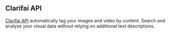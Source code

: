 **Clarifai API**
---------------------------------------------------------------------------------
[Clarifai API](https://www.clarifai.com/api) automatically tag your images and video by content. Search and analyze your visual data without relying on additional text descriptions.


